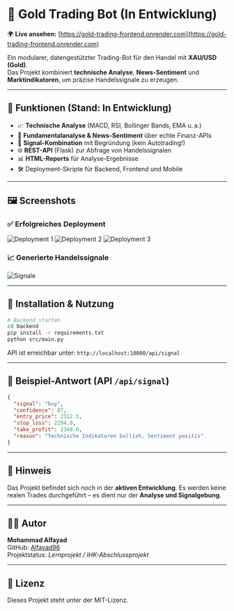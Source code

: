 # 🧠 Gold Trading Bot (In Entwicklung)

🌍 **Live ansehen:** [https://gold-trading-frontend.onrender.com](https://gold-trading-frontend.onrender.com)

Ein modularer, datengestützter Trading-Bot für den Handel mit **XAU/USD (Gold)**.  
Das Projekt kombiniert **technische Analyse**, **News-Sentiment** und **Marktindikatoren**, um präzise Handelssignale zu erzeugen.


---

## 📌 Funktionen (Stand: In Entwicklung)

- 📈 **Technische Analyse** (MACD, RSI, Bollinger Bands, EMA u. a.)
- 📰 **Fundamentalanalyse & News-Sentiment** über echte Finanz-APIs
- 🧠 **Signal-Kombination** mit Begründung (kein Autotrading!)
- 🌐 **REST-API** (Flask) zur Abfrage von Handelssignalen
- 📊 **HTML-Reports** für Analyse-Ergebnisse
- 🛠️ Deployment-Skripte für Backend, Frontend und Mobile

---

## 🖼️ Screenshots

### ✅ Erfolgreiches Deployment

![Deployment 1](docs/screenshots/deployment_logs_1.png)
![Deployment 2](docs/screenshots/deployment_logs_2.png)
![Deployment 3](docs/screenshots/deployment_logs_3.png)

### 📈 Generierte Handelssignale

![Signale](docs/screenshots/final_signals.png)

---

## 🚀 Installation & Nutzung

```bash
# Backend starten
cd backend
pip install -r requirements.txt
python src/main.py
```

API ist erreichbar unter: `http://localhost:10000/api/signal`

---

## 🧪 Beispiel-Antwort (API `/api/signal`)

```json
{
  "signal": "buy",
  "confidence": 87,
  "entry_price": 2312.5,
  "stop_loss": 2294.0,
  "take_profit": 2348.0,
  "reason": "Technische Indikatoren bullish, Sentiment positiv"
}
```

---

## 🔐 Hinweis

Das Projekt befindet sich noch in der **aktiven Entwicklung**. Es werden keine realen Trades durchgeführt – es dient nur der **Analyse und Signalgebung**.

---

## 🧑‍💻 Autor

**Mohammad Alfayad**  
GitHub: [Alfayad96](https://github.com/Alfayad96)  
Projektstatus: _Lernprojekt / IHK-Abschlussprojekt_

---

## 📝 Lizenz

Dieses Projekt steht unter der MIT-Lizenz.
